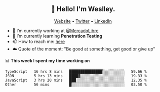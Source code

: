 <h2 align="center">👋 Hello! I'm Weslley.</h2>
<p align="center">
  <a href="http://weslleyneri.com.br">Website</a> •
  <a href="https://twitter.com/Weslley_Neri">Twitter</a> •
  <a href="https://www.linkedin.com/in/weslley-neri-3658908b">LinkedIn</a>
</p>


- 🔭 I’m currently working at [@MercadoLibre](https://github.com/mercadolibre)
- 🌱 I’m currently learning **Penetration Testing**
- 📫 How to reach me: [here](mailto:weslley39@gmail.com)
- ☁️ Quote of the moment: "Be good at something, get good or give up"

📊 **This week I spent my time working on**
<!--START_SECTION:waka-->

```text
TypeScript   16 hrs 8 mins   ███████████████░░░░░░░░░░   59.66 %
JSON         5 hrs 13 mins   ████▓░░░░░░░░░░░░░░░░░░░░   19.33 %
JavaScript   3 hrs 20 mins   ███░░░░░░░░░░░░░░░░░░░░░░   12.35 %
Other        56 mins         █░░░░░░░░░░░░░░░░░░░░░░░░   03.50 %
```

<!--END_SECTION:waka-->

<!-- Inspired by https://github.com/gruselhaus/gruselhaus -->